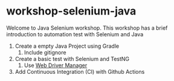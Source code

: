 # workshop-selenium-java

Welcome to Java Selenium workshop. This workshop has a brief introduction to automation test with Selenium and Java

1. Create a empty Java Project using Gradle
    1. Include gitignore
1. Create a basic test with Selenium and TestNG
    1. Use [Web Driver Manager](https://github.com/bonigarcia/webdrivermanager)
1. Add Continuous Integration (CI) with Github Actions
